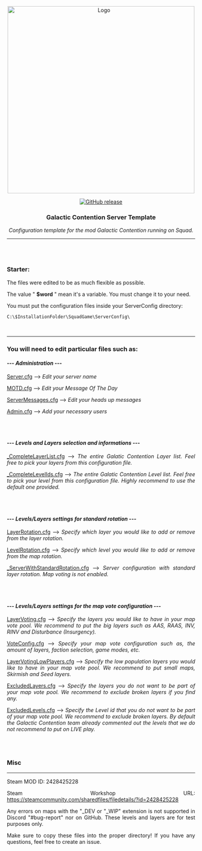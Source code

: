 <div align="center">

<img src="Logo/GC_Logo.png" alt="Logo" width="500"/>

[![GitHub release](https://img.shields.io/github/release/Buff-oG/GC-Server-Conf-Template.svg?style=flat-square)](https://github.com/Buff-oG/GC-Server-Conf-Template/releases)

### Galactic Contention Server Template

*Configuration template for the mod Galactic Contention running on Squad.*

---
</div align="center">
<br><br>

<div align="justify">
 
### Starter:

The files were edited to be as much flexible as possible.

The value " **$word** " mean it's a variable. You must change it to your need.

You must put the configuration files inside your ServerConfig directory:

```C:\$InstallationFolder\SquadGame\ServerConfig\```

<br>

---

### You will need to edit particular files such as:


#### --- *Administration* ---

[Server.cfg](https://github.com/Buff-original/GC-Server-Conf-Template/blob/main/ServerConfig/Server.cfg) --> *Edit your server name*

[MOTD.cfg](https://github.com/Buff-original/GC-Server-Conf-Template/blob/main/ServerConfig/MOTD.cfg) --> *Edit your Message Of The Day*

[ServerMessages.cfg](https://github.com/Buff-original/GC-Server-Conf-Template/blob/main/ServerConfig/ServerMessages.cfg) --> *Edit your heads up messages*

[Admin.cfg](https://github.com/Buff-original/GC-Server-Conf-Template/blob/main/ServerConfig/Admins.cfg) --> *Add your necessary users*

<br>
<br>

#### --- *Levels and Layers selection and informations* ---

[_CompleteLayerList.cfg](https://github.com/Buff-oG/Galactic-Contention-Server-Template/blob/main/ServerConfig/_CompleteLayerList.cfg) --> *The entire Galatic Contention Layer list. Feel free to pick your layers from this configuration file.*

[_CompleteLevelIds.cfg](https://github.com/Buff-oG/Galactic-Contention-Server-Template/blob/main/ServerConfig/_CompleteLevelIds.cfg) --> *The entire Galatic Contention Level list. Feel free to pick your level from this configuration file. Highly recommend to use the default one provided.*

<br>
<br>

#### --- *Levels/Layers settings for standard rotation* ---

[LayerRotation.cfg](https://github.com/Buff-original/GC-Server-Conf-Template/blob/main/ServerConfig/LayerRotation.cfg) --> *Specify which layer you would like to add or remove from the layer rotation.*

[LevelRotation.cfg](https://github.com/Buff-original/GC-Server-Conf-Template/blob/main/ServerConfig/LevelRotation.cfg) --> *Specify which level you would like to add or remove from the map rotation.*

[_ServerWithStandardRotation.cfg](https://github.com/Buff-oG/Galactic-Contention-Server-Template/blob/main/ServerConfig/_ServerWithStandardRotation.cfg) --> *Server configuration with standard layer rotation. Map voting is not enabled.*

<br>
<br>

#### --- *Levels/Layers settings for the map vote configuration* ---

[LayerVoting.cfg](https://github.com/Buff-oG/Galactic-Contention-Server-Template/blob/main/ServerConfig/LayerVoting.cfg) --> *Specify the layers you would like to have in your map vote pool. We recommend to put the big layers such as AAS, RAAS, INV, RINV and Disturbance (Insurgency).*

[VoteConfig.cfg](https://github.com/Buff-oG/Galactic-Contention-Server-Template/blob/main/ServerConfig/VoteConfig.cfg)  --> *Specify your map vote configuration such as, the amount of layers, faction selection, game modes, etc.*

[LayerVotingLowPlayers.cfg](https://github.com/Buff-oG/Galactic-Contention-Server-Template/blob/main/ServerConfig/LayerVotingLowPlayers.cfg) --> *Specify the low population layers you would like to have in your map vote pool. We recommend to put small maps, Skirmish and Seed layers.*

[ExcludedLayers.cfg](https://github.com/Buff-oG/Galactic-Contention-Server-Template/blob/main/ServerConfig/ExcludedLayers.cfg) --> *Specify the layers you do not want to be part of your map vote pool. We recommend to exclude broken layers if you find any.*

[ExcludedLevels.cfg](https://github.com/Buff-oG/Galactic-Contention-Server-Template/blob/main/ServerConfig/ExcludedLevels.cfg) --> *Specify the Level id that you do not want to be part of your map vote pool. We recommend to exclude broken layers. By default the Galactic Contention team already commented out the levels that we do not recommend to put on LIVE play.*

<br>
<br>

### Misc

---

Steam MOD ID: 2428425228

Steam Workshop URL: https://steamcommunity.com/sharedfiles/filedetails/?id=2428425228
 
Any errors on maps with the "_DEV or "_WIP" extension is not supported in Discord "#bug-report" nor on GitHub. These levels and layers are for test purposes only.

Make sure to copy these files into the proper directory! If you have any questions, feel free to create an issue.
